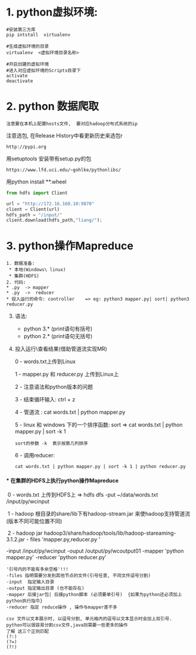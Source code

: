 # 1. python虚拟环境:

~~~shell
#安装第三方库
pip intstall  virtualenv

#生成虚拟环境的目录
virtualenv  <虚拟环境目录名称>

#开启创建的虚拟环境
#进入对应虚拟环境的Scripts目录下
activate  
deactivate
~~~

# 2. python 数据爬取



~~~http
注意要在本机上配置hosts文件,  要对应hadoop分布式系统的ip
~~~



注意选包, 在Release History中看更新历史来选包r

~~~http
http://pypi.org
~~~



用setuptools  安装带有setup.py的包

~~~http
https://www.lfd.uci.edu/~gohlke/pythonlibs/
~~~

用python  install   **.wheel

~~~python
from hdfs import Client

url = "http://172.16.160.10:9870"
client = Client(url)
hdfs_path = "/input/"
client.download(hdfs_path,"liang/");
~~~

# 3. python操作Mapreduce

 	1. 数据准备:
     * 本地(Windows\ linux)
     * 集群(HDFS)
	2. 代码:
    * .py  -> mapper
    * .py  ->  reducer
    * 投入运行的命令: controller    => eg: python3 mapper.py| sort| python3 reducer.py

3. 语法:
   * python 3.* (print语句有括号) 
   * python 2.*  (print语句无括号)

4. 投入运行\查看结果(借助管道流实现MR)

   0 - words.txt上传到Linux

   1 - mapper.py 和 reducer.py 上传到Linux上

   2 - 注意语法和python版本的问题

   3 - 结束循环输入:    ctrl + z

   4 - 管道流 :  cat  words.txt |  python mapper.py 

   5  - linux 和 windows 下的一个排序函数: sort  =>  cat  words.txt |  python mapper.py | sort  -k  1

   ~~~http
   sort的参数 -k  表示按第几列排序
   ~~~

   6 - 调用reducer: 

   ~~~shell
   cat words.txt | python mapper.py | sort -k 1 | python reducer.py
   ~~~

#### * 在集群的HDFS上执行python操作Mapreduce

​	0 - words.txt 上传到HDFS上 =>  hdfs  dfs  -put  ~/data/words.txt    /input/py/wcinput

​	1 - hadoop 根目录的share/lib下有hadoop-stream.jar  来使hadoop支持管道流(版本不同可能位置不同)

​	2 - hadoop  jar  hadoop3/share/hadoop/tools/lib/hadoop-stareaming-3.1.2.jar  - files  'mapper.py,reducer.py '  

-input  /input/py/wcinput   -ouput  /output/py/wcoutput01 -mapper 'python mapper.py'  -reducer  'python reducer.py'

~~~http
'引号内的不能有多余空格'!!!
-files 指明需要分发到其他节点的文件(引号任意, 不同文件逗号分割)
-input  指定输入目录
-output 指定输出目录 (也不能存在)
-mapper 后接jar包| 后接python脚本 (必须要单引号)  {如果为python还必须加上python执行指令}
-reducer 指定 reduce操作 , 操作与mapper差不多
~~~



~~~http
csv 文件以文本展示时, 以逗号分割, 单元格内的逗号以文本显示时会加上双引号.
python可以很容易分割csv文件,java则需要一些更多的操作
了解 这三个正则匹配
(?:)
(?=)
(?!)
~~~

